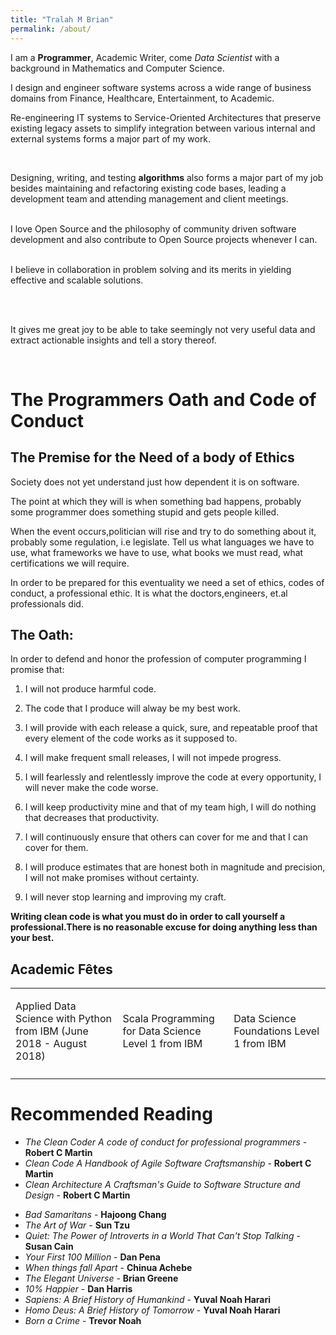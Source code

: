 ```yaml
---
title: "Tralah M Brian"
permalink: /about/
---
```

I am a **Programmer**, Academic Writer, come *Data Scientist* with a background in Mathematics and Computer Science.

<div class='intro container-fluid'>
<p>
I design and engineer software systems across a wide range of business  domains from Finance, Healthcare, Entertainment, to Academic.
<br/>

Re-engineering IT systems to Service-Oriented Architectures that preserve existing legacy assets to simplify integration between various internal and external systems forms a major part of my work.

<br/>

Designing, writing, and testing <b>algorithms</b> also forms a major part of my job besides maintaining and refactoring existing code bases, leading a development team and attending management and client meetings.

<br/>
I love Open Source and the philosophy of community driven software development and also contribute to Open Source projects whenever I can.

<br/>
<br/>
</p>
<p>
I believe in collaboration in problem solving and its merits in yielding effective and scalable solutions.
</p>
<br/>
<p>

<br/>
It gives me great joy to be able to take seemingly not very useful data and extract actionable insights and tell a story thereof.
</p>
<br/>
</div>

# The Programmers Oath and Code of Conduct
## The Premise for the Need of a body of Ethics
Society does not yet understand just how dependent it is on software.

The point at which they will is when something bad happens, probably some programmer does something stupid and gets people killed.

When the event occurs,politician will rise and try to do something about it, probably some regulation, i.e legislate.
Tell us what languages we have to use, what frameworks we have to use, what books we must read, what certifications we will require.

In order to be prepared for this eventuality we need a set of ethics, codes of conduct, a professional ethic.
It is what the doctors,engineers, et.al professionals did.



## The Oath:

In order to defend and honor the profession of computer programming I promise that:

1. I will not produce harmful code.

2. The code that I produce will alway be my best work.

3. I will provide with each release a quick, sure, and repeatable proof that every element of the code works as it supposed to.

4. I will make frequent small releases, I will not impede progress.

5. I will fearlessly and relentlessly improve the code at every opportunity, I will never make the code worse.

6. I will keep productivity mine and that of my team high, I will do nothing that decreases that productivity.

7. I will continuously ensure that others can cover for me and that I can cover for them.

8. I will produce estimates that are honest both in magnitude and precision, I will not make promises without certainty.

9. I will never stop learning and improving my craft.


**Writing clean code is what you must do in order to call yourself a professional.There is no reasonable excuse for doing anything less than your best.**


## Academic Fêtes

<table>
<tr class='row'>
    <td class="col-md-3">
    <p>
        Applied Data Science with Python from IBM (June 2018 - August 2018)
    </p>
<div data-iframe-width="150" data-iframe-height="270" data-share-badge-id="bd35716f-5655-40ca-acb8-6135cdcfaeac"></div>
<script type="text/javascript">
    (function() {
        var s = document.createElement('script');
        s.type = 'text/javascript';
        s.async = true;
        s.src = '//cdn.youracclaim.com/assets/utilities/embed.js';
        var o = document.getElementsByTagName('script')[0];
        o.parentNode.insertBefore(s, o);
    })();
</script>
</td>
<td class="col-md-3">
<p> Scala Programming for Data Science Level 1 from IBM</p>
<div data-iframe-width="150" data-iframe-height="270" data-share-badge-id="7314f7ea-d393-4633-993c-1c4ba96c6b0c" data-share-badge-host="https://www.youracclaim.com"></div>
<script type="text/javascript" async src="//cdn.youracclaim.com/assets/utilities/embed.js"></script>
</td>
<td class='col-md-3'>
<p> Data Science Foundations Level 1 from IBM</p>
<div data-iframe-width="150" data-iframe-height="270"
data-share-badge-id="a22e6a16-eb86-43d9-b60a-c697e2c228b1"></div>
<script type="text/javascript">
(function() {
var s = document.createElement('script');
s.type = 'text/javascript';
s.async = true;
s.src = '//cdn.youracclaim.com/assets/utilities/embed.js';
var o = document.getElementsByTagName('script')[0];
o.parentNode.insertBefore(s, o);
})();
</script>
</td>
</tr>
<tr class='row'>
<td class='col-md-4'>
<div data-iframe-width="150" data-iframe-height="270" data-share-badge-id="4be8057a-7d2b-4f27-af22-3971089b13ab"></div>
<script type="text/javascript">
    (function() {
        var s = document.createElement('script');
        s.type = 'text/javascript';
        s.async = true;
        s.src = '//cdn.youracclaim.com/assets/utilities/embed.js';
        var o = document.getElementsByTagName('script')[0];
        o.parentNode.insertBefore(s, o);
    })();
</script>
</td>
<td class="col-md-4">
<div data-iframe-width="150" data-iframe-height="270"
data-share-badge-id="5a2d54df-d940-4760-9ba2-5bbcc3431061"></div>
<script type="text/javascript">
    (function() {
        var s = document.createElement('script');
        s.type = 'text/javascript';
        s.async = true;
        s.src = '//cdn.youracclaim.com/assets/utilities/embed.js';
        var o = document.getElementsByTagName('script')[0];
        o.parentNode.insertBefore(s, o);
    })();
</script>
</td>
<td class="col-md-4">
<div data-iframe-width="150" data-iframe-height="270"
data-share-badge-id="c27b66a0-e7d5-454c-b529-a30ba3b966a4"></div>
<script type="text/javascript">
    (function() {
        var s = document.createElement('script');
        s.type = 'text/javascript';
        s.async = true;
        s.src = '//cdn.youracclaim.com/assets/utilities/embed.js';
        var o = document.getElementsByTagName('script')[0];
        o.parentNode.insertBefore(s, o);
    })();
</script>
</td>
</tr>
</table>


# Recommended Reading

- *The Clean Coder A code of conduct for professional programmers*  - **Robert C Martin**
- *Clean Code A Handbook of Agile Software Craftsmanship*  - **Robert C Martin**
- *Clean Architecture A Craftsman's Guide to Software Structure and Design*  - **Robert C Martin** <br/>

* *Bad Samaritans* - **Hajoong Chang**
* *The Art of War* - **Sun Tzu**
* *Quiet: The Power of Introverts in a World That Can't Stop Talking* - **Susan Cain**
* *Your First 100 Million* - **Dan Pena**
* *When things fall Apart* - **Chinua Achebe**
* *The Elegant Universe* - **Brian Greene**
* *10% Happier* - **Dan Harris**
* *Sapiens: A Brief History of Humankind* - **Yuval Noah Harari**
* *Homo Deus: A Brief History of Tomorrow* - **Yuval Noah Harari**
* *Born a Crime* - **Trevor Noah**

